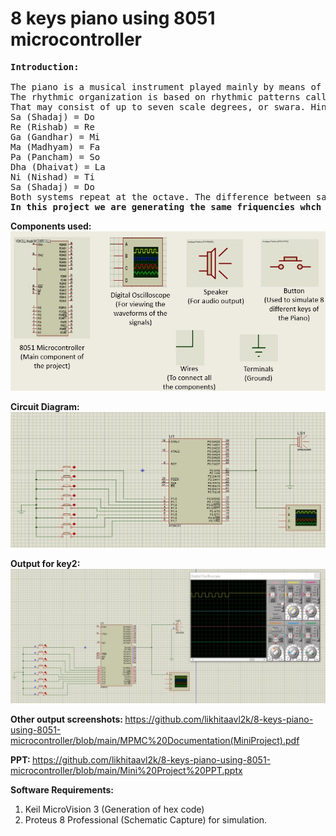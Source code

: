 # 8 keys piano using 8051 microcontroller
 
<pre>
<b>Introduction:</b><br>
The piano is a musical instrument played mainly by means of a keyboard. It is one of the most popular instruments in the world.
The rhythmic organization is based on rhythmic patterns called Taal. The melodic foundations are called ragas. One possible classification of ragas is into “melodic modes” or “parent scales”, known as Thaats, under which most ragas can be classified based on the notes they use.
That may consist of up to seven scale degrees, or swara. Hindustani musicians name these pitches using a system called Sargam, the equivalent of Western movable do solfege: 
Sa (Shadaj) = Do 
Re (Rishab) = Re 
Ga (Gandhar) = Mi 
Ma (Madhyam) = Fa 
Pa (Pancham) = So 
Dha (Dhaivat) = La 
Ni (Nishad) = Ti 
Sa (Shadaj) = Do 
Both systems repeat at the octave. The difference between sargam and solfege is that re, ga, ma, dha, and ni can refer to either “Natural” (Shuddha) or altered “Flat” (Komal) or “Sharp” (Tivra) versions of their respective scale degrees. As with movable do solfege, the notes are heard relative to an arbitrary tonic that varies from performance to performance, rather than to fixed frequencies, as on a xylophone. 
<b>In this project we are generating the same friquencies whch are excately same as sa re ga ma pa dha ni sa by using the controller.</b>
</pre>

<b>Components used:</b><br>
<img src="Screenshots/Picture3.jpg">

<b>Circuit Diagram:</b>
<img src="Screenshots/Picture1.jpg">

<b>Output for key2:</b>
<img src="Screenshots/Picture2.jpg">

<b>Other output screenshots: </b>https://github.com/likhitaavl2k/8-keys-piano-using-8051-microcontroller/blob/main/MPMC%20Documentation(MiniProject).pdf

<b>PPT: </b> https://github.com/likhitaavl2k/8-keys-piano-using-8051-microcontroller/blob/main/Mini%20Project%20PPT.pptx

<b>Software Requirements:</b><br>
1. Keil MicroVision 3 (Generation of hex code)
2. Proteus 8 Professional (Schematic Capture) for simulation.